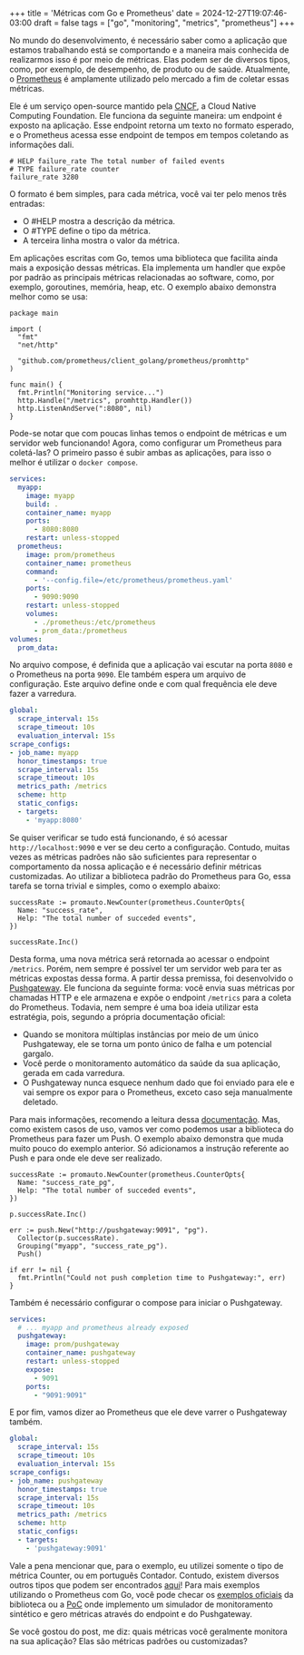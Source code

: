+++
title = 'Métricas com Go e Prometheus'
date = 2024-12-27T19:07:46-03:00
draft = false
tags = ["go", "monitoring", "metrics", "prometheus"]
+++

No mundo do desenvolvimento, é necessário saber como a aplicação que estamos trabalhando está se comportando e a maneira mais conhecida de realizarmos isso é por meio de métricas.  Elas podem ser de diversos tipos, como, por exemplo, de desempenho, de produto ou de saúde. Atualmente, o [Prometheus](https://www.cncf.io/projects/prometheus/) é amplamente utilizado pelo mercado a fim de coletar essas métricas.

Ele é um serviço open-source mantido pela [CNCF](https://www.cncf.io/), a Cloud Native Computing Foundation. Ele funciona da seguinte maneira: um endpoint é exposto na aplicação. Esse endpoint retorna um texto no formato esperado, e o Prometheus acessa esse endpoint de tempos em tempos coletando as informações dali. 

```
# HELP failure_rate The total number of failed events
# TYPE failure_rate counter
failure_rate 3280
```

O formato é bem simples, para cada métrica, você vai ter pelo menos três entradas:
- O #HELP mostra a descrição da métrica. 
- O #TYPE define o tipo da métrica.
- A terceira linha mostra o valor da métrica.

Em aplicações escritas com Go, temos uma biblioteca que facilita ainda mais a exposição dessas métricas. Ela implementa um handler que expõe por padrão as principais métricas relacionadas ao software, como, por exemplo, goroutines, memória, heap, etc. O exemplo abaixo demonstra melhor como se usa:

```golang
package main

import (
  "fmt"
  "net/http"

  "github.com/prometheus/client_golang/prometheus/promhttp"
)

func main() {
  fmt.Println("Monitoring service...")
  http.Handle("/metrics", promhttp.Handler())
  http.ListenAndServe(":8080", nil)
}
```

Pode-se notar que com poucas linhas temos o endpoint de métricas e um servidor web funcionando! Agora, como configurar um Prometheus para coletá-las? O primeiro passo é subir ambas as aplicações, para isso o melhor é utilizar o `docker compose`. 

```yaml
services:
  myapp:
    image: myapp
    build: .
    container_name: myapp
    ports:
      - 8080:8080
    restart: unless-stopped
  prometheus:
    image: prom/prometheus
    container_name: prometheus
    command:
      - '--config.file=/etc/prometheus/prometheus.yaml'
    ports:
      - 9090:9090
    restart: unless-stopped
    volumes:
      - ./prometheus:/etc/prometheus
      - prom_data:/prometheus
volumes:
  prom_data:
```

No arquivo compose, é definida que a aplicação vai escutar na porta `8080` e o Prometheus na porta `9090`. Ele também espera um arquivo de configuração. Este arquivo define onde e com qual frequência ele deve fazer a varredura.

```yaml
global:
  scrape_interval: 15s
  scrape_timeout: 10s
  evaluation_interval: 15s
scrape_configs:
- job_name: myapp
  honor_timestamps: true
  scrape_interval: 15s
  scrape_timeout: 10s
  metrics_path: /metrics
  scheme: http
  static_configs:
  - targets:
    - 'myapp:8080'
```

Se quiser verificar se tudo está funcionando, é só acessar `http://localhost:9090` e ver se deu certo a configuração. Contudo, muitas vezes as métricas padrões não são suficientes para representar o comportamento da nossa aplicação e é necessário definir métricas customizadas. Ao utilizar a biblioteca padrão do Prometheus para Go, essa tarefa se torna trivial e simples, como o exemplo abaixo:

```golang
successRate := promauto.NewCounter(prometheus.CounterOpts{
  Name: "success_rate",
  Help: "The total number of succeded events",
})

successRate.Inc()
```

Desta forma, uma nova métrica será retornada ao acessar o endpoint `/metrics`. Porém, nem sempre é possível ter um servidor web para ter as métricas expostas dessa forma. A partir dessa premissa, foi desenvolvido o [Pushgateway](https://prometheus.io/docs/instrumenting/pushing/). Ele funciona da seguinte forma: você envia suas métricas por chamadas HTTP e ele armazena e expõe o endpoint `/metrics` para a coleta do Prometheus. Todavia, nem sempre é uma boa ideia utilizar esta estratégia, pois, segundo a própria documentação oficial:
- Quando se monitora múltiplas instâncias por meio de um único Pushgateway, ele se torna um ponto único de falha e um potencial gargalo.
- Você perde o monitoramento automático da saúde da sua aplicação, gerada em cada varredura.
- O Pushgateway nunca esquece nenhum dado que foi enviado para ele e vai sempre os expor para o Prometheus, exceto caso seja manualmente deletado.

Para mais informações, recomendo a leitura dessa [documentação](https://prometheus.io/docs/practices/pushing/). Mas, como existem casos de uso, vamos ver como podemos usar a biblioteca do Prometheus para fazer um Push. O exemplo abaixo demonstra que muda muito pouco do exemplo anterior. Só adicionamos a instrução referente ao Push e para onde ele deve ser realizado.

```golang
successRate := promauto.NewCounter(prometheus.CounterOpts{
  Name: "success_rate_pg",
  Help: "The total number of succeded events",
})

p.successRate.Inc()

err := push.New("http://pushgateway:9091", "pg").
  Collector(p.successRate).
  Grouping("myapp", "success_rate_pg").
  Push()

if err != nil {
  fmt.Println("Could not push completion time to Pushgateway:", err)
}
```

Também é necessário configurar o compose para iniciar o Pushgateway.

```yaml
services:
  # ... myapp and prometheus already exposed
  pushgateway:
    image: prom/pushgateway
    container_name: pushgateway
    restart: unless-stopped
    expose:
      - 9091
    ports:
      - "9091:9091"
```

E por fim, vamos dizer ao Prometheus que ele deve varrer o Pushgateway também.

```yaml
global:
  scrape_interval: 15s
  scrape_timeout: 10s
  evaluation_interval: 15s
scrape_configs:
- job_name: pushgateway
  honor_timestamps: true
  scrape_interval: 15s
  scrape_timeout: 10s
  metrics_path: /metrics
  scheme: http
  static_configs:
  - targets:
    - 'pushgateway:9091'
```

Vale a pena mencionar que, para o exemplo, eu utilizei somente o tipo de métrica Counter, ou em português Contador. Contudo, existem diversos outros tipos que podem ser encontrados [aqui](https://prometheus.io/docs/concepts/metric_types/)! Para mais exemplos utilizando o Prometheus com Go, você pode checar os [exemplos oficiais](https://github.com/prometheus/client_golang/tree/main/examples) da biblioteca ou a [PoC](https://github.com/mfbmina/poc-prometheus-exporter) onde implemento um simulador de monitoramento sintético e gero métricas através do endpoint e do Pushgateway.

Se você gostou do post, me diz: quais métricas você geralmente monitora na sua aplicação? Elas são métricas padrões ou customizadas?
